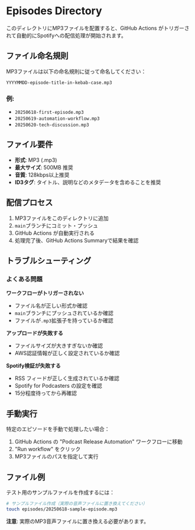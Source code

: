 # Episodes Directory

このディレクトリにMP3ファイルを配置すると、GitHub Actions がトリガーされて自動的にSpotifyへの配信処理が開始されます。

## ファイル命名規則

MP3ファイルは以下の命名規則に従って命名してください：

```
YYYYMMDD-episode-title-in-kebab-case.mp3
```

### 例:
- `20250618-first-episode.mp3`
- `20250619-automation-workflow.mp3`
- `20250620-tech-discussion.mp3`

## ファイル要件

- **形式**: MP3 (.mp3)
- **最大サイズ**: 500MB 推奨
- **音質**: 128kbps以上推奨
- **ID3タグ**: タイトル、説明などのメタデータを含めることを推奨

## 配信プロセス

1. MP3ファイルをこのディレクトリに追加
2. `main`ブランチにコミット・プッシュ
3. GitHub Actions が自動実行される
4. 処理完了後、GitHub Actions Summaryで結果を確認

## トラブルシューティング

### よくある問題

**ワークフローがトリガーされない**
- ファイル名が正しい形式か確認
- `main`ブランチにプッシュされているか確認
- ファイルが`.mp3`拡張子を持っているか確認

**アップロードが失敗する**
- ファイルサイズが大きすぎないか確認
- AWS認証情報が正しく設定されているか確認

**Spotify検証が失敗する**
- RSS フィードが正しく生成されているか確認
- Spotify for Podcasters の設定を確認
- 15分程度待ってから再確認

## 手動実行

特定のエピソードを手動で処理したい場合：

1. GitHub Actions の "Podcast Release Automation" ワークフローに移動
2. "Run workflow" をクリック
3. MP3ファイルのパスを指定して実行

## ファイル例

テスト用のサンプルファイルを作成するには：

```bash
# サンプルファイル作成（実際の音声ファイルに置き換えてください）
touch episodes/20250618-sample-episode.mp3
```

**注意**: 実際のMP3音声ファイルに置き換える必要があります。